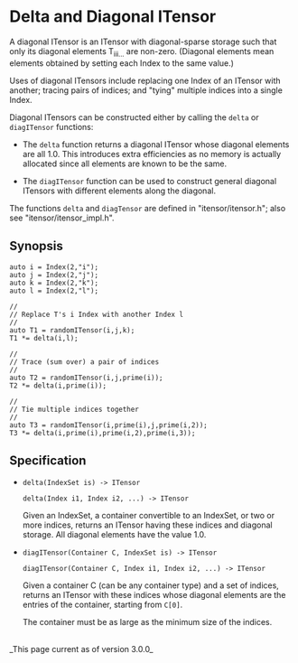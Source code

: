# Delta and Diagonal ITensor

A diagonal ITensor is an ITensor with diagonal-sparse storage such that only its
diagonal elements T<sub>iii...</sub> are non-zero. (Diagonal elements mean
elements obtained by setting each Index to the same value.)

Uses of diagonal ITensors include replacing one Index of an ITensor with 
another; tracing pairs of indices; and "tying" multiple indices into a single Index.

Diagonal ITensors can be constructed either by calling the `delta` or `diagITensor`
functions:

* The `delta` function returns a diagonal ITensor whose diagonal elements
  are all 1.0. This introduces extra efficiencies as no memory is actually allocated
  since all elements are known to be the same.

* The `diagITensor` function can be used to construct general diagonal ITensors
  with different elements along the diagonal.


The functions `delta` and `diagTensor` are defined in "itensor/itensor.h"; also
see "itensor/itensor_impl.h".

## Synopsis

    auto i = Index(2,"i");
    auto j = Index(2,"j");
    auto k = Index(2,"k");
    auto l = Index(2,"l");

    //
    // Replace T's i Index with another Index l
    //
    auto T1 = randomITensor(i,j,k);
    T1 *= delta(i,l);

    //
    // Trace (sum over) a pair of indices
    //
    auto T2 = randomITensor(i,j,prime(i));
    T2 *= delta(i,prime(i));

    //
    // Tie multiple indices together
    //
    auto T3 = randomITensor(i,prime(i),j,prime(i,2));
    T3 *= delta(i,prime(i),prime(i,2),prime(i,3));


## Specification

* `delta(IndexSet is) -> ITensor`

  `delta(Index i1, Index i2, ...) -> ITensor`

  Given an IndexSet, a container convertible to an IndexSet, or two or more indices, 
  returns an ITensor having these indices and diagonal storage. 
  All diagonal elements have the value 1.0.

* `diagITensor(Container C, IndexSet is) -> ITensor`

  `diagITensor(Container C, Index i1, Index i2, ...) -> ITensor`

  Given a container C (can be any container type) and a set of indices, 
  returns an ITensor with these indices whose diagonal elements are the entries
  of the container, starting from `C[0]`.

  The container must be as large as the minimum size of the indices.


<br/>
_This page current as of version 3.0.0_
